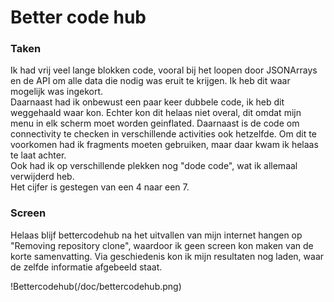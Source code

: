 # Better code hub

### Taken
Ik had vrij veel lange blokken code, vooral bij het loopen door JSONArrays en de API om alle data die nodig was eruit te krijgen. Ik heb dit waar mogelijk was ingekort.  
Daarnaast had ik onbewust een paar keer dubbele code, ik heb dit weggehaald waar kon. Echter kon dit helaas niet overal, dit omdat mijn menu in elk scherm moet worden geinflated. Daarnaast is de code om connectivity te checken in verschillende activities ook hetzelfde. Om dit te voorkomen had ik fragments moeten gebruiken, maar daar kwam ik helaas te laat achter.  
Ook had ik op verschillende plekken nog "dode code", wat ik allemaal verwijderd heb.  
Het cijfer is gestegen van een 4 naar een 7.

### Screen
Helaas blijf bettercodehub na het uitvallen van mijn internet hangen op "Removing repository clone", waardoor ik geen screen kon maken van de korte samenvatting. Via geschiedenis kon ik mijn resultaten nog laden, waar de zelfde informatie afgebeeld staat.


!Bettercodehub(/doc/bettercodehub.png)
